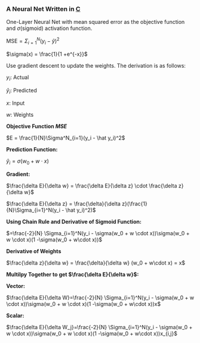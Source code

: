 ### A Neural Net Written in [C](https://en.wikipedia.org/wiki/C_(programming_language))

One-Layer Neural Net with mean squared error as the objective function and $\sigma$(sigmoid) activation function.

$\text{MSE} = \Sigma_{i=1}^N(y_i-\hat y)^2$

$\sigma(x) = \frac{1}{1 +e^{-x}}$

Use gradient descent to update the weights. The derivation is as follows:

$y_i:$ Actual

$\hat y_i:$ Predicted

$x:$ Input

$w:$ Weights


**Objective Function *MSE***

$E = \frac{1}{N}\Sigma^N_{i=1}(y_i - \hat y_i)^2$
 
**Prediction Function:**

$\hat y_i = \sigma(w_0 + w \cdot x)$

**Gradient:**

$\frac{\delta E}{\delta w} = \frac{\delta E}{\delta z} \cdot \frac{\delta z}{\delta w}$


$\frac{\delta E}{\delta z} = \frac{\delta}{\delta z}(\frac{1}{N}\Sigma_{i=1}^N(y_i - \hat y_i)^2)$

**Using Chain Rule and Derivative of Sigmoid Function:**

$=\frac{-2}{N} \Sigma_{i=1}^N(y_i - \sigma(w_0 + w \cdot x))\sigma(w_0 + w \cdot x)(1 -\sigma(w_0 + w\cdot x))$

**Derivative of Weights**

$\frac{\delta z}{\delta w} = \frac{\delta}{\delta w} (w_0 + w\cdot x) = x$

**Multilpy Together to get $\frac{\delta E}{\delta w}$:**

**Vector:**

$\frac{\delta E}{\delta W}=\frac{-2}{N} \Sigma_{i=1}^N(y_i - \sigma(w_0 + w \cdot x))\sigma(w_0 + w \cdot x)(1 -\sigma(w_0 + w\cdot x))x$

**Scalar:**

$\frac{\delta E}{\delta W_j}=\frac{-2}{N} \Sigma_{i=1}^N(y_i - \sigma(w_0 + w \cdot x))\sigma(w_0 + w \cdot x)(1 -\sigma(w_0 + w\cdot x))x_{i,j}$

